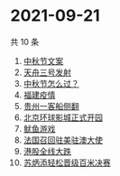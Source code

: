 # 2021-09-21

共 10 条

<!-- BEGIN -->
<!-- 最后更新时间 Tue Sep 21 2021 07:11:03 GMT+0800 (China Standard Time) -->

1. [中秋节文案](https://www.zhihu.com/search?q=中秋节文案)
1. [天舟三号发射](https://www.zhihu.com/search?q=天舟三号)
1. [中秋节怎么过？](https://www.zhihu.com/search?q=中秋节怎么过)
1. [福建疫情](https://www.zhihu.com/search?q=福建疫情)
1. [贵州一客船侧翻](https://www.zhihu.com/search?q=贵州客船侧翻)
1. [北京环球影城正式开园](https://www.zhihu.com/search?q=北京环球影城)
1. [鱿鱼游戏](https://www.zhihu.com/search?q=鱿鱼游戏)
1. [法国召回驻美驻澳大使](https://www.zhihu.com/search?q=法国召回驻美国和驻澳大利亚大使)
1. [港股全线大跌](https://www.zhihu.com/search?q=港股暴跌)
1. [苏炳添轻松晋级百米决赛](https://www.zhihu.com/search?q=苏炳添)

<!-- END -->
